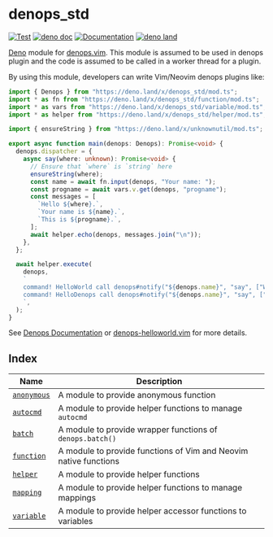 # denops_std

[![Test](https://github.com/vim-denops/deno-denops-std/actions/workflows/test.yml/badge.svg)](https://github.com/vim-denops/deno-denops-std/actions/workflows/test.yml)
[![deno doc](https://doc.deno.land/badge.svg)](https://doc.deno.land/https/deno.land/x/denops_std/mod.ts)
[![Documentation](https://img.shields.io/badge/denops-Documentation-yellow.svg)](https://vim-denops.github.io/denops-documentation/)
[![deno land](http://img.shields.io/badge/available%20on-deno.land/x/denops__std-lightgrey.svg?logo=deno)](https://deno.land/x/denops_std)

[Deno][deno] module for [denops.vim][denops.vim]. This module is assumed to be
used in denops plugin and the code is assumed to be called in a worker thread
for a plugin.

By using this module, developers can write Vim/Neovim denops plugins like:

```typescript
import { Denops } from "https://deno.land/x/denops_std/mod.ts";
import * as fn from "https://deno.land/x/denops_std/function/mod.ts";
import * as vars from "https://deno.land/x/denops_std/variable/mod.ts";
import * as helper from "https://deno.land/x/denops_std/helper/mod.ts";

import { ensureString } from "https://deno.land/x/unknownutil/mod.ts";

export async function main(denops: Denops): Promise<void> {
  denops.dispatcher = {
    async say(where: unknown): Promise<void> {
      // Ensure that `where` is `string` here
      ensureString(where);
      const name = await fn.input(denops, "Your name: ");
      const progname = await vars.v.get(denops, "progname");
      const messages = [
        `Hello ${where}.`,
        `Your name is ${name}.`,
        `This is ${progname}.`,
      ];
      await helper.echo(denops, messages.join("\n"));
    },
  };

  await helper.execute(
    denops,
    `
    command! HelloWorld call denops#notify("${denops.name}", "say", ["World"])
    command! HelloDenops call denops#notify("${denops.name}", "say", ["Denops"])
    `,
  );
}
```

See [Denops Documentation](https://vim-denops.github.io/denops-documentation/)
or [denops-helloworld.vim](https://github.com/vim-denops/denops-helloworld.vim)
for more details.

[deno]: https://deno.land/
[denops.vim]: https://github.com/vim-denops/denops.vim

## Index

| Name                       | Description                                                      |
| -------------------------- | ---------------------------------------------------------------- |
| [`anonymous`](./anonymous) | A module to provide anonymous function                           |
| [`autocmd`](./autocmd)     | A module to provide helper functions to manage `autocmd`         |
| [`batch`](./batch)         | A module to provide wrapper functions of `denops.batch()`        |
| [`function`](./function)   | A module to provide functions of Vim and Neovim native functions |
| [`helper`](./helper)       | A module to provide helper functions                             |
| [`mapping`](./mapping)     | A module to provide helper functions to manage mappings          |
| [`variable`](./variable)   | A module to provide helper accessor functions to variables       |
